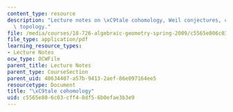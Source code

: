 ```yaml
---
content_type: resource
description: "Lecture notes on \xC9tale cohomology, Weil conjectures, curves, and\
  \ topology."
file: /media/courses/18-726-algebraic-geometry-spring-2009/c5565e806c03cff48df56b0efae3b3e9_MIT18_726s09_lec27_etale_cohom.pdf
file_type: application/pdf
learning_resource_types:
- Lecture Notes
ocw_type: OCWFile
parent_title: Lecture Notes
parent_type: CourseSection
parent_uid: 48634407-a57b-9413-2aef-86e097164ee5
resourcetype: Document
title: "\xC9tale cohomology"
uid: c5565e80-6c03-cff4-8df5-6b0efae3b3e9
---
```

